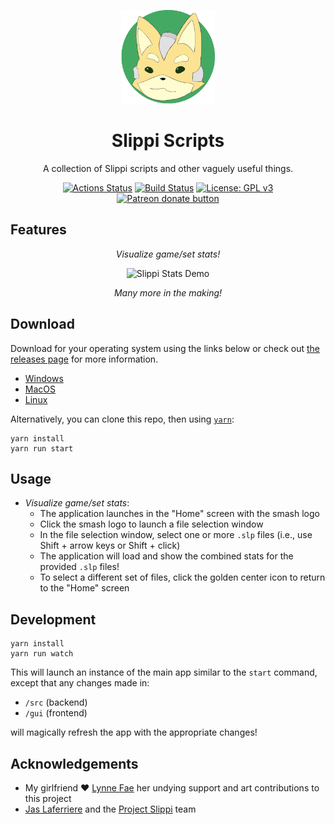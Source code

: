 <p align="center">
  <img src="app/rsrc/icon.png" alt="Slippi Scripts Logo" width="150" height="150" />
</p>
<h1 align="center">Slippi Scripts</h1>

<div align="center">

A collection of Slippi scripts and other vaguely useful things.

[![Actions Status](https://github.com/IvantheTricourne/slippi-scripts/workflows/release/badge.svg)](https://github.com/IvantheTricourne/slippi-scripts/actions)
[![Build Status](https://travis-ci.com/IvantheTricourne/slippi-scripts.svg?branch=master)](https://travis-ci.com/IvantheTricourne/slippi-scripts)
[![License: GPL v3](https://img.shields.io/badge/License-GPLv3-blue.svg)](https://github.com/IvantheTricourne/slippi-scripts/blob/master/LICENSE.txt)
<a href="https://patreon.com/setBaNG"><img src="https://img.shields.io/endpoint.svg?url=https://moshef9.wixsite.com/patreon-badge/_functions/badge/?username=setBaNG" alt="Patreon donate button" /> </a>

</div>

## Features

<div align="center">

_Visualize game/set stats!_

![Slippi Stats Demo](demo/demo.gif)

_Many more in the making!_

</div>

## Download

Download for your operating system using the links below or check out [the releases page](https://github.com/IvantheTricourne/slippi-scripts/releases) for more information.

- [Windows](https://github.com/IvantheTricourne/slippi-scripts/releases/latest/download/Slippi-Scripts-GUI.exe)
- [MacOS](https://github.com/IvantheTricourne/slippi-scripts/releases/latest/download/Slippi-Scripts-GUI.dmg)
- [Linux](https://github.com/IvantheTricourne/slippi-scripts/releases/latest/download/Slippi-Scripts-GUI.AppImage)

Alternatively, you can clone this repo, then using [`yarn`](https://classic.yarnpkg.com/en/docs/install/):

```
yarn install
yarn run start
```

## Usage

* _Visualize game/set stats_:
  * The application launches in the "Home" screen with the smash logo
  * Click the smash logo to launch a file selection window
  * In the file selection window, select one or more `.slp` files (i.e., use Shift + arrow keys or Shift + click)
  * The application will load and show the combined stats for the provided `.slp` files!
  * To select a different set of files, click the golden center icon to return to the "Home" screen

## Development

```
yarn install
yarn run watch
```

This will launch an instance of the main app similar to the `start` command, except that any changes made in:

* `/src` (backend)
* `/gui` (frontend)

will magically refresh the app with the appropriate changes!

## Acknowledgements

* My girlfriend ❤️ [Lynne Fae](https://github.com/lynnefae) her undying support and art contributions to this project
* [Jas Laferriere](https://github.com/JLaferri) and the [Project Slippi](https://github.com/project-slippi) team

